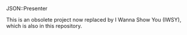 JSON::Presenter

This is an obsolete project now replaced by I Wanna Show You (IWSY), which is also in this repository.